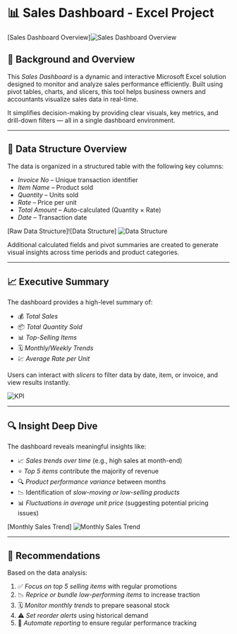 # 📊 Sales Dashboard - Excel Project

[Sales Dashboard Overview]![Sales Dashboard Overview](https://github.com/user-attachments/assets/ad2ee36b-9b84-43d2-a31a-289bd005420d)


## 📌 Background and Overview

This *Sales Dashboard* is a dynamic and interactive Microsoft Excel solution designed to monitor and analyze sales performance efficiently. Built using pivot tables, charts, and slicers, this tool helps business owners and accountants visualize sales data in real-time.

It simplifies decision-making by providing clear visuals, key metrics, and drill-down filters — all in a single dashboard environment.

---

## 📂 Data Structure Overview

The data is organized in a structured table with the following key columns:

- *Invoice No* – Unique transaction identifier
- *Item Name* – Product sold
- *Quantity* – Units sold
- *Rate* – Price per unit
- *Total Amount* – Auto-calculated (Quantity × Rate)
- *Date* – Transaction date

[Raw Data Structure]![Data Structure]
![Data Structure](https://github.com/user-attachments/assets/80814595-b13e-4663-9ebd-a7e05c03a52c)



Additional calculated fields and pivot summaries are created to generate visual insights across time periods and product categories.

---

## 📈 Executive Summary

The dashboard provides a high-level summary of:

- 💰 *Total Sales*
- 📦 *Total Quantity Sold*
- 📊 *Top-Selling Items*
- 🗓️ *Monthly/Weekly Trends*
- 💹 *Average Rate per Unit*

Users can interact with *slicers* to filter data by date, item, or invoice, and view results instantly.

![KPI](https://github.com/user-attachments/assets/c19204f3-6a9d-4654-a57f-6ff7e526b83a)


   ---

## 🔍 Insight Deep Dive

The dashboard reveals meaningful insights like:

- 📈 *Sales trends over time* (e.g., high sales at month-end)
- ⭐ *Top 5 items* contribute the majority of revenue
- 🔍 *Product performance variance* between months
- 📉 Identification of *slow-moving or low-selling products*
- 📊 *Fluctuations in average unit price* (suggesting potential pricing issues)

[Monthly Sales Trend]  ![Monthly Sales Trend](https://github.com/user-attachments/assets/7fd72118-caa8-44fa-8180-b549f7d6167f)



---

## 🧠 Recommendations

Based on the data analysis:

1. ✅ *Focus on top 5 selling items* with regular promotions
2. 📉 *Reprice or bundle low-performing items* to increase traction
3. 🗓️ *Monitor monthly trends* to prepare seasonal stock
4. ⚠️ *Set reorder alerts* using historical demand
5. 🔁 *Automate reporting* to ensure regular performance tracking

   
